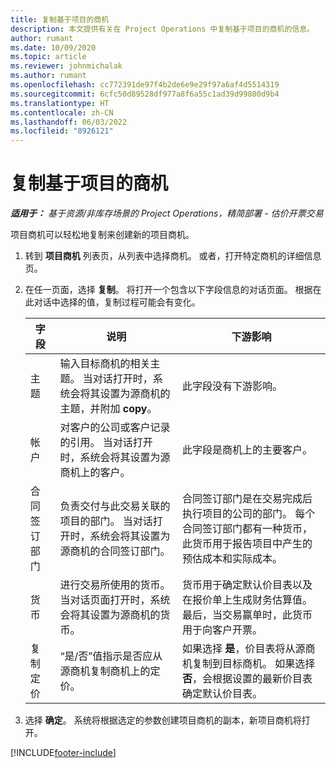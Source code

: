 ```yaml
---
title: 复制基于项目的商机
description: 本文提供有关在 Project Operations 中复制基于项目的商机的信息。
author: rumant
ms.date: 10/09/2020
ms.topic: article
ms.reviewer: johnmichalak
ms.author: rumant
ms.openlocfilehash: cc772391de97f4b2de6e9e29f97a6af4d5514319
ms.sourcegitcommit: 6cfc50d89528df977a8f6a55c1ad39d99800d9b4
ms.translationtype: HT
ms.contentlocale: zh-CN
ms.lasthandoff: 06/03/2022
ms.locfileid: "8926121"
---
```

# <a name="copy-project-based-opportunities"></a>复制基于项目的商机

_**适用于：** 基于资源/非库存场景的 Project Operations，精简部署 - 估价开票交易_


项目商机可以轻松地复制来创建新的项目商机。 

1. 转到 **项目商机** 列表页，从列表中选择商机。 或者，打开特定商机的详细信息页。 
2. 在任一页面，选择 **复制**。 将打开一个包含以下字段信息的对话页面。 根据在此对话中选择的值，复制过程可能会有变化。

    | **字段** | **说明** | **下游影响** |
    | --- | --- | --- |
    | 主题 | 输入目标商机的相关主题。 当对话打开时，系统会将其设置为源商机的主题，并附加 **copy**。 | 此字段没有下游影响。 |
    | 帐户​​ | 对客户的公司或客户记录的引用。 当对话打开时，系统会将其设置为源商机上的客户。 | 此字段是商机上的主要客户。 |
    | 合同签订部门 | 负责交付与此交易关联的项目的部门。 当对话打开时，系统会将其设置为源商机的合同签订部门。 | 合同签订部门是在交易完成后执行项目的公司的部门。 每个合同签订部门都有一种货币，此货币用于报告项目中产生的预估成本和实际成本。 |
    | 货币 | 进行交易所使用的货币。 当对话页面打开时，系统会将其设置为源商机的货币。 | 货币用于确定默认价目表以及在报价单上生成财务估算值。 最后，当交易赢单时，此货币用于向客户开票。 |
    | 复制定价 | “是/否”值指示是否应从源商机复制商机上的定价。 | 如果选择 **是**，价目表将从源商机复制到目标商机。 如果选择 **否**，会根据设置的最新价目表确定默认价目表。 |

3. 选择 **确定**。 系统将根据选定的参数创建项目商机的副本，新项目商机将打开。


[!INCLUDE[footer-include](../includes/footer-banner.md)]